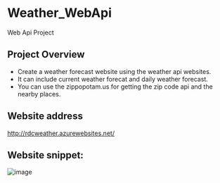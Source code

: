 # Weather_WebApi
Web Api Project

## Project Overview
- Create a weather forecast website using the weather api websites.
- It can include current weather forecat and daily weather forecast.
- You can use the zippopotam.us for getting the zip code api and the nearby places.

## Website address
http://rdcweather.azurewebsites.net/

## Website snippet:
![image](https://user-images.githubusercontent.com/65931708/132297248-b81405e3-7d39-4d60-ba00-f13cf840cb45.png)
